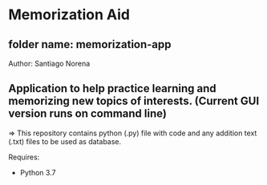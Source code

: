 # Memorization Aid

## folder name: memorization-app

Author: Santiago Norena

Application to help practice learning and memorizing new topics of interests.
(Current GUI version runs on command line)
---------------------------------------------------------------------------------------------------------------------------------
=> This repository contains python (.py) file with code and any addition text (.txt) files to be used as database.


Requires:
- Python 3.7
